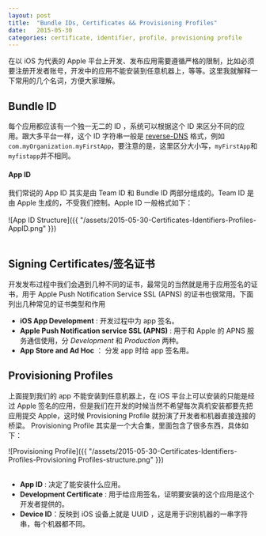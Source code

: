 ```yaml
---
layout: post
title:  "Bundle IDs, Certificates && Provisioning Profiles"
date:   2015-05-30
categories: certificate, identifier, profile, provisioning profile
---
```


在以 iOS 为代表的 Apple 平台上开发、发布应用需要遵循严格的限制，比如必须要注册开发者账号，开发中的应用不能安装到任意机器上，等等。这里我就解释一下常用的几个名词，方便大家理解。

## Bundle ID
每个应用都应该有一个独一无二的 ID ，系统可以根据这个 ID 来区分不同的应用。跟大多平台一样，这个 ID 字符串一般是 [reverse-DNS](https://littlebitesofcocoa.com/317-crafting-great-reverse-dns-identifiers) 格式，例如 `com.myOrganization.myFirstApp`，要注意的是，这里区分大小写，`myFirstApp`和`myfistapp`并不相同。

#### App ID
我们常说的 App ID 其实是由 Team ID 和 Bundle ID 两部分组成的。Team ID 是由 Apple 生成的，不受我们控制。Apple ID 一般格式如下：
<br><br>
![App ID Structure]({{ "/assets/2015-05-30-Certificates-Identifiers-Profiles-AppID.png" }})
<br><br>

## Signing Certificates/签名证书
开发发布过程中我们会遇到几种不同的证书，最常见的当然就是用于应用签名的证书，用于 Apple Push Notification Service SSL (APNS) 的证书也很常用。下面列出几种常见的证书类型和作用

* **iOS App Development** : 开发过程中为 app 签名。
* **Apple Push Notification service SSL (APNS)** :  用于和 Apple 的 APNS 服务通信使用，分 _Development_ 和 _Production_ 两种。
* **App Store and Ad Hoc** ： 分发 app 时给 app 签名用。

## Provisioning Profiles
上面提到我们的 app 不能安装到任意机器上，在 iOS 平台上可以安装的只能是经过 Apple 签名的应用，但是我们在开发的时候当然不希望每次真机安装都要先把应用提交 Apple，这时候 Provisioning Profile 就扮演了开发者和机器直接连接的桥梁。
Provisioning Profile 其实是一个大合集，里面包含了很多东西，具体如下：

![Provisioning Profile]({{ "/assets/2015-05-30-Certificates-Identifiers-Profiles-Provisioning Profiles-structure.png" }})
<br><br>

* **App ID** : 决定了能安装什么应用。
* **Development Certificate** :  用于给应用签名，证明要安装的这个应用是这个开发者提供的。
* **Device ID**：反映到 iOS 设备上就是 UUID ，这是用于识别机器的一串字符串，每个机器都不同。

